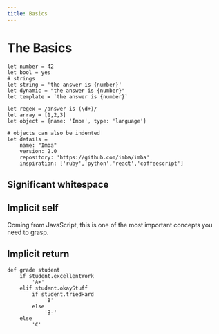 ```yaml
---
title: Basics
---
```


# The Basics

```imba
let number = 42
let bool = yes
# strings
let string = 'the answer is {number}'
let dynamic = "the answer is {number}"
let template = `the answer is {number}`

let regex = /answer is (\d+)/
let array = [1,2,3]
let object = {name: 'Imba', type: 'language'}

# objects can also be indented
let details =
    name: "Imba"
    version: 2.0
    repository: 'https://github.com/imba/imba'
    inspiration: ['ruby','python','react','coffeescript']
```

## Significant whitespace

## Implicit self

Coming from JavaScript, this is one of the most important concepts you need to grasp.

## Implicit return

```imba
def grade student
    if student.excellentWork
        'A+'
    elif student.okayStuff
        if student.triedHard
            'B'
        else
            'B-'
    else
        'C'
```